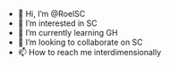 - 👋 Hi, I’m @RoelSC
- 👀 I’m interested in SC
- 🌱 I’m currently learning GH
- 💞️ I’m looking to collaborate on SC
- 📫 How to reach me interdimensionally

<!---
RoelSC/RoelSC is a ✨ special ✨ repository because its `README.md` (this file) appears on your GitHub profile.
You can click the Preview link to take a look at your changes.
--->
